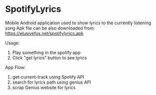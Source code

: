 # SpotifyLyrics

Mobile Android application used to show lyrics to the currently listening song
Apk file can be also downloaded from: https://elusivefox.net/spotifylyrics.apk

Usage:
1. Play something in the spotify app
2. Click "get lyrics" button to see lyrics


App Flow:
1. get-current-track using Spotify API
2. search for lyrics path using genius API
3. scrap Genius website for lyrics
